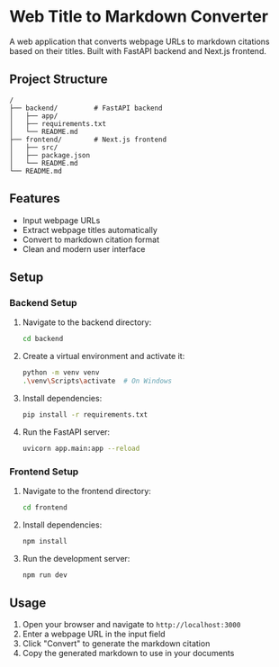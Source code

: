 # Web Title to Markdown Converter

A web application that converts webpage URLs to markdown citations based on their titles. Built with FastAPI backend and Next.js frontend.

## Project Structure

```
/
├── backend/         # FastAPI backend
│   ├── app/
│   ├── requirements.txt
│   └── README.md
├── frontend/        # Next.js frontend
│   ├── src/
│   ├── package.json
│   └── README.md
└── README.md
```

## Features

- Input webpage URLs
- Extract webpage titles automatically
- Convert to markdown citation format
- Clean and modern user interface

## Setup

### Backend Setup

1. Navigate to the backend directory:
   ```bash
   cd backend
   ```

2. Create a virtual environment and activate it:
   ```bash
   python -m venv venv
   .\venv\Scripts\activate  # On Windows
   ```

3. Install dependencies:
   ```bash
   pip install -r requirements.txt
   ```

4. Run the FastAPI server:
   ```bash
   uvicorn app.main:app --reload
   ```

### Frontend Setup

1. Navigate to the frontend directory:
   ```bash
   cd frontend
   ```

2. Install dependencies:
   ```bash
   npm install
   ```

3. Run the development server:
   ```bash
   npm run dev
   ```

## Usage

1. Open your browser and navigate to `http://localhost:3000`
2. Enter a webpage URL in the input field
3. Click "Convert" to generate the markdown citation
4. Copy the generated markdown to use in your documents
